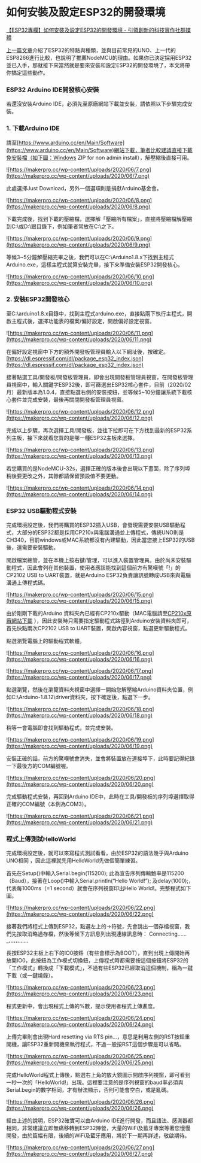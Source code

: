 # 如何安裝及設定ESP32的開發環境

[【ESP32專欄】如何安裝及設定ESP32的開發環境 - 引領創新的科技實作社群媒體](https://makerpro.cc/2020/06/how-to-install-and-configure-esp32-development-environment/)

[上一篇文章](https://makerpro.cc/2020/06/esp32-review-and-why-recommend-nodemcu-32s/)介紹了ESP32的特點與種類，並與目前常見的UNO、上一代的ESP8266進行比較，也說明了推薦NodeMCU的理由。如果你已決定採用ESP32並已入手，那就接下來當然就是要來安裝和設定ESP32的開發環境了，本文將帶你搞定這些動作。

### **ESP32 Arduino IDE開發核心安裝**

若還沒安裝Arduino IDE，必須先至原廠網站下載並安裝，請依照以下步驟完成安裝。

### **1. 下載Arduino IDE**

請至[https://www.arduino.cc/en/Main/Software](https://www.arduino.cc/en/Main/Software)網站下載，筆者比較建議直接下載免安裝檔（如下圖：Windows ZIP for non admin install），解壓縮後直接可用。

![https://makerpro.cc/wp-content/uploads/2020/06/7.png](https://makerpro.cc/wp-content/uploads/2020/06/7.png)

此處選擇Just Download，另外一個選項則是捐獻Arduino基金會。

![https://makerpro.cc/wp-content/uploads/2020/06/8.png](https://makerpro.cc/wp-content/uploads/2020/06/8.png)

下載完成後，找到下載的壓縮檔，選擇解「壓縮所有檔案」，直接將壓縮檔解壓縮到C:\或D:\跟目錄下，例如筆者常放在C:\之下。

![https://makerpro.cc/wp-content/uploads/2020/06/9.png](https://makerpro.cc/wp-content/uploads/2020/06/9.png)

等候3~5分鐘解壓縮完畢之後，我們可以在C:\Arduino1.8.x下找到主程式Arduino.exe，這樣主程式就算安裝完畢，接下來準備安裝ESP32開發核心。

![https://makerpro.cc/wp-content/uploads/2020/06/10.png](https://makerpro.cc/wp-content/uploads/2020/06/10.png)

### **2. 安裝ESP32開發核心**

至C:\arduino1.8.x目錄中，找到主程式arduino.exe，直接點兩下執行主程式，開啟主程式後，選擇功能表的檔案/偏好設定，開啟偏好設定視窗。

![https://makerpro.cc/wp-content/uploads/2020/06/11.png](https://makerpro.cc/wp-content/uploads/2020/06/11.png)

在偏好設定視窗中下方的額外開發板管理員輸入以下網址後，按確定。[https://dl.espressif.com/dl/package_esp32_index.json](https://dl.espressif.com/dl/package_esp32_index.json)

接著點選工具/開發板/開發板管理員，即會出現開發板管理員視窗，在開發板管理員視窗中，輸入關鍵字ESP32後，即可篩選出ESP32核心套件，目前（2020/02月）最新版本為1.0.4，直接點選右側的安裝按鈕，並等候5~10分鐘讓系統下載核心套件並完成安裝，最後再關閉開發板管理員視窗。

![https://makerpro.cc/wp-content/uploads/2020/06/12.png](https://makerpro.cc/wp-content/uploads/2020/06/12.png)

完成以上步驟，再次選擇工具/開發板，並往下拉即可在下方找到最新的ESP32系列主板，接下來就看您買的是哪一種ESP32主板來選擇。

![https://makerpro.cc/wp-content/uploads/2020/06/13.png](https://makerpro.cc/wp-content/uploads/2020/06/13.png)

若您購買的是NodeMCU-32s，選擇正確的版本後會出現以下畫面，除了序列埠稍後要更改之外，其餘都請保留預設值不要更動。

![https://makerpro.cc/wp-content/uploads/2020/06/14.png](https://makerpro.cc/wp-content/uploads/2020/06/14.png)

### **ESP32 USB驅動程式安裝**

完成環境設定後，我們將購買的ESP32插入USB，會發現需要安裝USB驅動程式，大部分的ESP32都是採用CP210x與電腦溝通並上傳程式，傳統UNO則是CH340，目前windows或MAC系統都沒有內建驅動，因此當您接上ESP32的USB後，還需要安裝驅動。

開啟檔案總管，並在本機上按右鍵/管理，可以進入裝置管理員。由於尚未安裝驅動程式，因此會列在其他裝置，使用者應該能找到這個前方有驚嘆號「!」的CP2102 USB to UART裝置，就是Arduino ESP32負責讓訊號轉成USB來與電腦溝通上傳程式碼。

![https://makerpro.cc/wp-content/uploads/2020/06/15.png](https://makerpro.cc/wp-content/uploads/2020/06/15.png)

由於剛剛下載的Arduino 資料夾內已經有CP210x驅動（MAC電腦請至[CP210x原廠網站下載](https://www.silabs.com/products/development-tools/software/usb-to-uart-bridge-vcp-drivers) ），因此安裝時只需要指定驅動程式路徑到Arduino安裝資料夾即可，首先快點兩次CP2102 USB to UART裝置，開啟內容視窗，點選更新驅動程式。

點選瀏覽電腦上的驅動程式軟體。

![https://makerpro.cc/wp-content/uploads/2020/06/16.png](https://makerpro.cc/wp-content/uploads/2020/06/16.png)

![https://makerpro.cc/wp-content/uploads/2020/06/17.png](https://makerpro.cc/wp-content/uploads/2020/06/17.png)

點選瀏覽，然後在瀏覽資料夾視窗中選擇一開始您解壓縮Arduino資料夾位置，例如C:\Arduino-1.8.12\driver資料夾，按下確定後，點選下一步。

![https://makerpro.cc/wp-content/uploads/2020/06/18.png](https://makerpro.cc/wp-content/uploads/2020/06/18.png)

稍等一會電腦即會找到驅動程式，並完成安裝。

![https://makerpro.cc/wp-content/uploads/2020/06/19.png](https://makerpro.cc/wp-content/uploads/2020/06/19.png)

安裝正確的話，前方的驚嘆號會消失，並會將裝置放在連接埠下，此時要記得紀錄一下最後方的COM編號喔。

![https://makerpro.cc/wp-content/uploads/2020/06/20.png](https://makerpro.cc/wp-content/uploads/2020/06/20.png)

完成驅動程式安裝，再回到Arduino IDE中，此時在工具/開發板的序列埠選擇取得正確的COM編號（本例為COM3）。

![https://makerpro.cc/wp-content/uploads/2020/06/21.png](https://makerpro.cc/wp-content/uploads/2020/06/21.png)

### **程式上傳測試HelloWorld**

完成環境設定後，就可以來寫程式測試看看，由於ESP32的語法幾乎與Arduino UNO相同 ，因此這裡就先用HelloWorld先做個簡單練習。

首先在Setup()中輸入Serial.begin(115200); 
此為宣告序列傳輸鮑率是115200（Baud），接著在Loop()中輸入Serial.println(“Hello World!”); 
及delay(1000);，代表每1000ms（=1 second）就會在序列視窗印出Hello World!。完整程式如下圖。

![https://makerpro.cc/wp-content/uploads/2020/06/22.png](https://makerpro.cc/wp-content/uploads/2020/06/22.png)

接著我們將程式上傳到ESP32，點選左上的→符號，先會跳出一個存檔視窗，我們先按取消略過存檔，然後等候下方訊息列出現連線訊息時：
Connecting……____……___……

長按ESP32主板上右下的IO0按鈕（有些會標示為BOOT），直到出現上傳開始再放開IO0，此按鈕為工作模式切換鈕，上傳程式時都需要按這個按鈕將ESP32的「工作模式」轉換成「下載模式」，不過有些ESP32已經取消這個機制，稱為一鍵下載（或一鍵燒錄）。

![https://makerpro.cc/wp-content/uploads/2020/06/23.png](https://makerpro.cc/wp-content/uploads/2020/06/23.png)

程式更新中，會出現程式上傳的%數，提示使用者程式上傳進度。

![https://makerpro.cc/wp-content/uploads/2020/06/24.png](https://makerpro.cc/wp-content/uploads/2020/06/24.png)

上傳完畢則會出現Hard resetting via RTS pin…，意思是利用左側的RST按鈕重開機，讓ESP32重新開機來執行程式，不過一般按RST這個步驟是可以省略。

![https://makerpro.cc/wp-content/uploads/2020/06/25.png](https://makerpro.cc/wp-content/uploads/2020/06/25.png)

完成HelloWorld程式上傳後，點選右上角的放大鏡圖示開啟序列視窗，即可看到一秒一次的「HelloWorld!」出現。這裡要注意的是序列視窗的baud率必須與Serial.begin的數字相同，才有辦法顯示，否則可能會空白，或是亂碼。

![https://makerpro.cc/wp-content/uploads/2020/06/26.png](https://makerpro.cc/wp-content/uploads/2020/06/26.png)

經由上述的說明，ESP32確實可以由Arduino IDE進行開發，而且語法、感測器都相同，非常建議立即無痛移轉到ESP32陣營，大量的WiFi及藍牙專案等著您慢慢開發，由於篇幅有限，後續的WiFi及藍牙應用，將於下一期再詳述，敬啟期待。

![https://makerpro.cc/wp-content/uploads/2020/06/27.png](https://makerpro.cc/wp-content/uploads/2020/06/27.png)